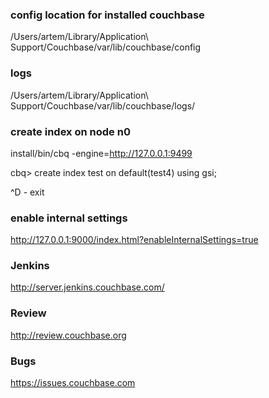 ### config location for installed couchbase

/Users/artem/Library/Application\ Support/Couchbase/var/lib/couchbase/config

### logs

/Users/artem/Library/Application\ Support/Couchbase/var/lib/couchbase/logs/

### create index on node n0

install/bin/cbq -engine=http://127.0.0.1:9499

cbq> create index test on default(test4) using gsi;

^D - exit

### enable internal settings

http://127.0.0.1:9000/index.html?enableInternalSettings=true

### Jenkins

http://server.jenkins.couchbase.com/

### Review

http://review.couchbase.org

### Bugs

https://issues.couchbase.com
